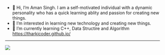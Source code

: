 - 👋 Hi, I’m Aman Singh. I am a self-motivated individual with a dynamic personality who has a quick learning ablity and passion for creating new things.
- 👀 I’m interested in learning new technology and creating new things.
- 🌱 I’m currently learning C++, Data Structire and Algorithm
https://tharkicoder.github.io/

<hr>
<img src="https://user-images.githubusercontent.com/84368029/122637402-0f36e280-d10c-11eb-8bcf-961b74f4b523.png">

